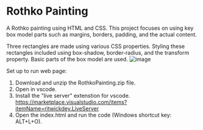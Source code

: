 # Rothko Painting
A Rothko painting using HTML and CSS. This project focuses on using key box model parts such as margins, borders, padding, and the actual content.

Three rectangles are made using various CSS properties. Styling these rectangles included using box-shadow, border-radius, and the transform property. Basic parts of the box model are used. 
![image](https://github.com/kylehraja/RothkoPainting/assets/140476247/53975612-33e0-4fc2-9114-680168fe8e94)

Set up to run web page:

1) Download and unzip the RothkoPainting.zip file.
2) Open in vscode.
3) Install the "live server" extenstion for vscode. https://marketplace.visualstudio.com/items?itemName=ritwickdey.LiveServer
4) Open the index.html and run the code (Windows shortcut key: ALT+L+O).
